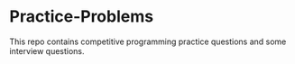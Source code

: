 # Practice-Problems
This repo contains competitive programming practice questions and some interview questions.

